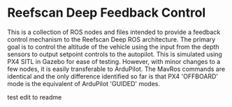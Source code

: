 # Reefscan Deep Feedback Control

This is a collection of ROS nodes and files intended to provide a feedback control mechanism to the Reefscan Deep ROS architecture. The primary goal is to control the altitude of the vehicle using the input from the depth sensors to output setpoint controls to the autopilot. This is simulated using PX4 SITL in Gazebo for ease of testing. However, with minor changes to a few nodes, it is easily transferable to ArduPilot. The MavRos commands are identical and the only difference identified so far is that PX4 'OFFBOARD' mode is the equivalent of ArduPilot 'GUIDED' modes.

test edit to readme